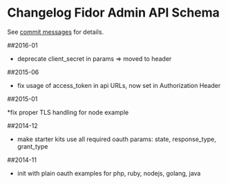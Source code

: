 # Changelog Fidor Admin API Schema
See [commit messages](https://github.com/fidor/fidor_starter_kits/commits/) for details.

##2016-01

* deprecate client_secret in params => moved to header

##2015-06

* fix usage of access_token in api URLs, now set in Authorization Header

##2015-01

*fix proper TLS handling for node example

##2014-12

* make starter kits use all required oauth params: state, response_type, grant_type


##2014-11

* init with plain oauth examples for php, ruby, nodejs, golang, java
